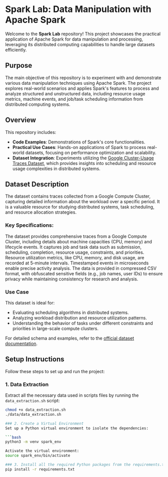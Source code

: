 # Spark Lab: Data Manipulation with Apache Spark

Welcome to the **Spark Lab** repository! This project showcases the practical application of Apache Spark for data manipulation and processing, leveraging its distributed computing capabilities to handle large datasets efficiently.

## Purpose

The main objective of this repository is to experiment with and demonstrate various data manipulation techniques using Apache Spark. The project explores real-world scenarios and applies Spark's features to process and analyze structured and unstructured data, including resource usage metrics, machine events, and job/task scheduling information from distributed computing systems.

## Overview

This repository includes:
- **Code Examples**: Demonstrations of Spark's core functionalities.
- **Practical Use Cases**: Hands-on applications of Spark to process real-world datasets, focusing on performance optimization and scalability.
- **Dataset Integration**: Experiments utilizing the [Google Cluster-Usage Traces Dataset](https://github.com/google/cluster-data), which provides insights into scheduling and resource usage complexities in distributed systems.

## Dataset Description

The dataset contains traces collected from a Google Compute Cluster, capturing detailed information about the workload over a specific period. It is a valuable resource for studying distributed systems, task scheduling, and resource allocation strategies.

### Key Specifications:
The dataset provides comprehensive traces from a Google Compute Cluster, including details about machine capacities (CPU, memory) and lifecycle events. It captures job and task data such as submission, scheduling, completion, resource usage, constraints, and priorities. Resource utilization metrics, like CPU, memory, and disk usage, are recorded at 5-minute intervals. Timestamped events in microseconds enable precise activity analysis. The data is provided in compressed CSV format, with obfuscated sensitive fields (e.g., job names, user IDs) to ensure privacy while maintaining consistency for research and analysis.

### Use Case
This dataset is ideal for:
- Evaluating scheduling algorithms in distributed systems.
- Analyzing workload distribution and resource utilization patterns.
- Understanding the behavior of tasks under different constraints and priorities in large-scale compute clusters.

For detailed schema and examples, refer to the [official dataset documentation](https://github.com/google/cluster-data).

## Setup Instructions

Follow these steps to set up and run the project:

### 1. Data Extraction
Extract all the necessary data used in scripts files by running the `data_extraction.sh` script:
```bash
chmod +x data_extraction.sh
./data/data_extraction.sh

### 2. Create a Virtual Environment
Set up a Python virtual environment to isolate the dependencies:

```bash
python3 -m venv spark_env

Activate the virtual environment:
source spark_env/bin/activate

### 3. Install all the required Python packages from the requirements.txt file:
pip install -r requirements.txt

